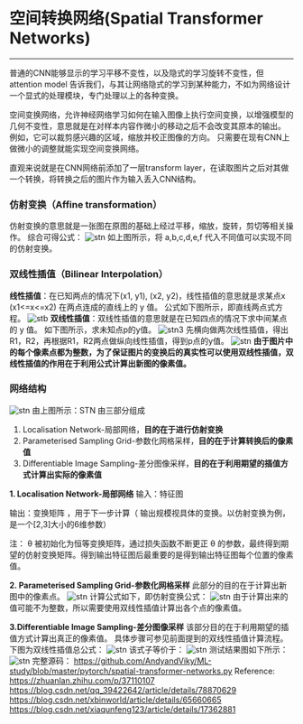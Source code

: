 # 空间转换网络(Spatial Transformer Networks)
---
普通的CNN能够显示的学习平移不变性，以及隐式的学习旋转不变性，但attention model 告诉我们，与其让网络隐式的学习到某种能力，不如为网络设计一个显式的处理模块，专门处理以上的各种变换。

空间变换网络，允许神经网络学习如何在输入图像上执行空间变换，以增强模型的几何不变性，意思就是在对样本内容作微小的移动之后不会改变其原本的输出。
例如，它可以裁剪感兴趣的区域，缩放并校正图像的方向。
只需要在现有CNN上做微小的调整就能实现空间变换网络。

直观来说就是在CNN网络前添加了一层transform layer，在读取图片之后对其做一个转换，将转换之后的图片作为输入丢入CNN结构。

### 仿射变换（Affine transformation）
仿射变换的意思就是一张图在原图的基础上经过平移，缩放，旋转，剪切等相关操作。
综合可得公式：
![stn](https://img-blog.csdnimg.cn/20190527215542872.png)
如上图所示，将 a,b,c,d,e,f 代入不同值可以实现不同的仿射变换。
### 双线性插值（Bilinear Interpolation）
__线性插值__：在已知两点的情况下(x1, y1), (x2, y2)，线性插值的意思就是求某点x  (x1<=x<=x2) 在两点连成的直线上的 y 值。
公式如下图所示，即直线两点式方程。
![stb](https://img-blog.csdnimg.cn/20190527215355611.png)
__双线性插值__：双线性插值的意思就是在已知四点的情况下求中间某点的 y 值。
如下图所示，求未知点p的y值。
![stn3](https://img-blog.csdnimg.cn/20190527213721385.png)
先横向做两次线性插值，得出R1，R2，再根据R1，R2两点做纵向线性插值，得到p点的y值。
![stn](https://img-blog.csdnimg.cn/2019052721524937.png?x-oss-process=image/watermark,type_ZmFuZ3poZW5naGVpdGk,shadow_10,text_aHR0cHM6Ly9ibG9nLmNzZG4ubmV0L0FuZHlWaWt5,size_16,color_FFFFFF,t_70)
__由于图片中的每个像素点都为整数，为了保证图片的变换后的真实性可以使用双线性插值，双线性插值的作用在于利用公式计算出新图的像素值。__
### 网络结构
![stn](https://img-blog.csdnimg.cn/20190527220619148.png)
由上图所示：STN 由三部分组成
1. Localisation Network-局部网络，__目的在于进行仿射变换__
2. Parameterised Sampling Grid-参数化网格采样，__目的在于计算转换后的像素值__
3. Differentiable Image Sampling-差分图像采样，__目的在于利用期望的插值方式计算出实际的像素值__

__1. Localisation Network-局部网络__
输入：特征图

输出：变换矩阵 ，用于下一步计算（ 输出规模视具体的变换。以仿射变换为例， 是一个[2,3]大小的6维参数）

注： θ 被初始化为恒等变换矩阵，通过损失函数不断更正 θ 的参数，最终得到期望的仿射变换矩阵。得到输出特征图后最重要的是得到输出特征图每个位置的像素值。

__2. Parameterised Sampling Grid-参数化网格采样__
此部分的目的在于计算出新图中的像素点。
![stn](https://img-blog.csdnimg.cn/201905272237042.png?x-oss-process=image/watermark,type_ZmFuZ3poZW5naGVpdGk,shadow_10,text_aHR0cHM6Ly9ibG9nLmNzZG4ubmV0L0FuZHlWaWt5,size_16,color_FFFFFF,t_70)
计算公式如下，即仿射变换公式：
![stn](https://img-blog.csdnimg.cn/20190527223811855.png)
由于计算出来的值可能不为整数，所以需要使用双线性插值计算出各个点的像素值。

__3.Differentiable Image Sampling-差分图像采样__
该部分目的在于利用期望的插值方式计算出真正的像素值。
具体步骤可参见前面提到的双线性插值计算流程。
下图为双线性插值总公式：
![stn](https://img-blog.csdnimg.cn/20190527224301320.jpg)
该式子等价于：
![stn](https://img-blog.csdnimg.cn/20190527224455487.jpg)
测试结果图如下所示：
![stn](https://img-blog.csdnimg.cn/2019052722463016.png?x-oss-process=image/watermark,type_ZmFuZ3poZW5naGVpdGk,shadow_10,text_aHR0cHM6Ly9ibG9nLmNzZG4ubmV0L0FuZHlWaWt5,size_16,color_FFFFFF,t_70)
完整源码：
https://github.com/AndyandViky/ML-study/blob/master/pytorch/spatial-transformer-networks.py
Reference:
https://zhuanlan.zhihu.com/p/37110107
https://blog.csdn.net/qq_39422642/article/details/78870629
https://blog.csdn.net/xbinworld/article/details/65660665
https://blog.csdn.net/xiaqunfeng123/article/details/17362881


